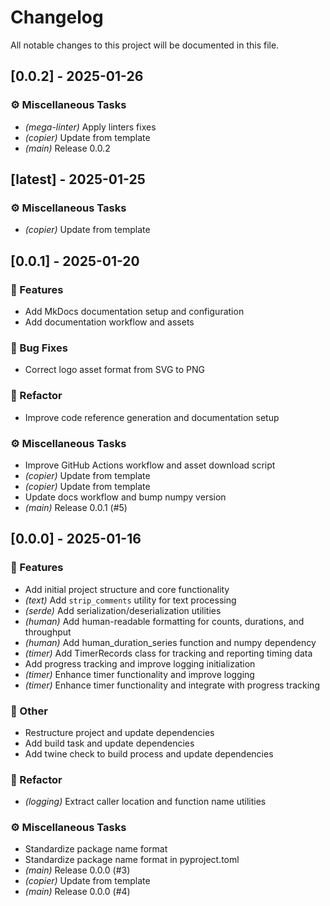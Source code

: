 # Changelog

All notable changes to this project will be documented in this file.

## [0.0.2] - 2025-01-26

### ⚙️ Miscellaneous Tasks

- _(mega-linter)_ Apply linters fixes
- _(copier)_ Update from template
- _(main)_ Release 0.0.2

## [latest] - 2025-01-25

### ⚙️ Miscellaneous Tasks

- _(copier)_ Update from template

## [0.0.1] - 2025-01-20

### 🚀 Features

- Add MkDocs documentation setup and configuration
- Add documentation workflow and assets

### 🐛 Bug Fixes

- Correct logo asset format from SVG to PNG

### 🚜 Refactor

- Improve code reference generation and documentation setup

### ⚙️ Miscellaneous Tasks

- Improve GitHub Actions workflow and asset download script
- _(copier)_ Update from template
- _(copier)_ Update from template
- Update docs workflow and bump numpy version
- _(main)_ Release 0.0.1 (#5)

## [0.0.0] - 2025-01-16

### 🚀 Features

- Add initial project structure and core functionality
- _(text)_ Add `strip_comments` utility for text processing
- _(serde)_ Add serialization/deserialization utilities
- _(human)_ Add human-readable formatting for counts, durations, and throughput
- _(human)_ Add human_duration_series function and numpy dependency
- _(timer)_ Add TimerRecords class for tracking and reporting timing data
- Add progress tracking and improve logging initialization
- _(timer)_ Enhance timer functionality and improve logging
- _(timer)_ Enhance timer functionality and integrate with progress tracking

### 💼 Other

- Restructure project and update dependencies
- Add build task and update dependencies
- Add twine check to build process and update dependencies

### 🚜 Refactor

- _(logging)_ Extract caller location and function name utilities

### ⚙️ Miscellaneous Tasks

- Standardize package name format
- Standardize package name format in pyproject.toml
- _(main)_ Release 0.0.0 (#3)
- _(copier)_ Update from template
- _(main)_ Release 0.0.0 (#4)

<!-- generated by git-cliff -->
